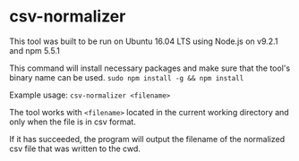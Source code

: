 # csv-normalizer
This tool was built to be run on Ubuntu 16.04 LTS using Node.js on v9.2.1 and npm 5.5.1

This command will install necessary packages and make sure that the tool's binary name can be used.
`sudo npm install -g && npm install`

Example usage:
`csv-normalizer <filename>`

The tool works with `<filename>` located in the current working directory and only when the file is in csv format.

If it has succeeded, the program will output the filename of the normalized csv file that was written to the cwd.
